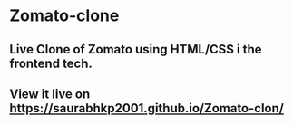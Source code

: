 # Zomato-clone

## Live Clone of Zomato using HTML/CSS i the frontend tech.

## View it live on https://saurabhkp2001.github.io/Zomato-clon/
